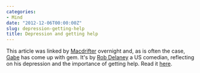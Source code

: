```yaml
---
categories:
- Mind
date: "2012-12-06T00:00:00Z"
slug: depression-getting-help
title: Depression and getting help
---
```

This article was linked by [Macdrifter][macdrifter] overnight and, as is often the case, [Gabe][macdrifter 2] has come up with gem. It's by [Rob Delaney][tumblr] a US comedian, reflecting on his depression and the importance of getting help. Read it [here][tumblr 2].

[macdrifter]: http://www.macdrifter.com/2012/12/rob-delaney-and-depression-link.html
[macdrifter 2]: http://macdrifter.com/pages/about.html
[tumblr]: http://robdelaney.tumblr.com/
[tumblr 2]: http://robdelaney.tumblr.com/post/414007899/on-depression-getting-help
